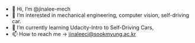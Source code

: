 

* 👋 Hi, I’m @jinalee-mech
* 👀 I’m interested in mechanical engineering, computer vision, self-driving car.
* 🌱 I’m currently learning Udacity-Intro to Self-Driving Cars, 
* 📫 How to reach me -> jinaleeci@sookmyung.ac.kr

<!---
jinalee-mech/jinalee-mech is a ✨ special ✨ repository because its `README.md` (this file) appears on your GitHub profile.
You can click the Preview link to take a look at your changes.
--->
